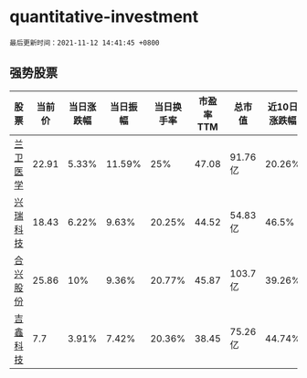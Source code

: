 # quantitative-investment

`最后更新时间：2021-11-12 14:41:45 +0800`

## 强势股票

|股票|当前价|当日涨跌幅|当日振幅|当日换手率|市盈率TTM|总市值|近10日涨跌幅|
|----|----|----|----|----|----|----|----|
|[兰卫医学](https://xueqiu.com/S/SZ301060)|22.91|5.33%|11.59%|25%|47.08|91.76亿|20.26%|
|[兴瑞科技](https://xueqiu.com/S/SZ002937)|18.43|6.22%|9.63%|20.25%|44.52|54.83亿|46.5%|
|[合兴股份](https://xueqiu.com/S/SH605005)|25.86|10%|9.36%|20.77%|45.87|103.7亿|39.26%|
|[吉鑫科技](https://xueqiu.com/S/SH601218)|7.7|3.91%|7.42%|20.36%|38.45|75.26亿|44.74%|
